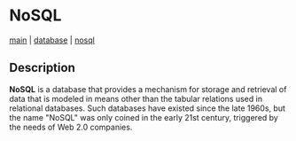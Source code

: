 # NoSQL
[main](../../README.md) | [database](../README.md) | [nosql](README.md)

## Description
**NoSQL** is a database that provides a mechanism for storage and retrieval of data that is modeled in means other than the tabular relations used in relational databases. Such databases have existed since the late 1960s, but the name "NoSQL" was only coined in the early 21st century, triggered by the needs of Web 2.0 companies.
